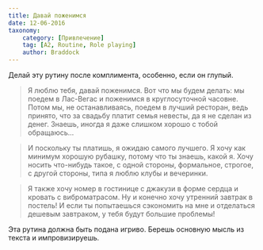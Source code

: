 ```yaml
---
title: Давай поженимся
date: 12-06-2016
taxonomy:
    category: [Привлечение]
	tag: [A2, Routine, Role playing]
	author: Braddock
---
```


Делай эту рутину после комплимента, особенно, если он глупый.

> Я люблю тебя, давай поженимся. Вот что мы будем делать: мы поедем в Лас-Вегас и поженимся в круглосуточной часовне. Потом мы, не останавливаясь, поедем в лучший ресторан, ведь принято, что за свадьбу платит семья невесты, да я не сделан из денег. Знаешь, иногда я даже слишком хорошо с тобой обращаюсь...

> И поскольку ты платишь, я ожидаю самого лучшего. Я хочу как минимум хорошую рубашку, потому что ты знаешь, какой я. Хочу носить что-нибудь такое, с одной стороны, формальное, строгое, с другой стороны, типа я люблю клубы и вечеринки. 

> Я также хочу номер в гостинице с джакузи в форме сердца и кровать с виброматрасом. Ну и конечно хочу утренний завтрак в постель! И если ты попытаешься сэкономить на мне и отделаться дешевым завтраком, у тебя будут большие проблемы!

Эта рутина должна быть подана игриво. Берешь основную мысль из текста и импровизируешь.